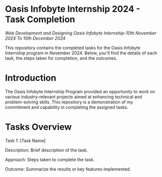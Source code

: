 # Oasis Infobyte Internship 2024 - Task Completion
*Web Development and Designing Oasis Infobyte Internship-10th November 2024 To 10th December 2024*

This repository contains the completed tasks for the Oasis Infobyte Internship program in November 2024. Below, you'll find the details of each task, the steps taken for completion, and the outcomes.

# Introduction
The Oasis Infobyte Internship Program provided an opportunity to work on various industry-relevant projects aimed at enhancing technical and problem-solving skills. This repository is a demonstration of my commitment and capability in completing the assigned tasks.

# Tasks Overview
Task 1: [Task Name]

Description: Brief description of the task.

Approach: Steps taken to complete the task.

Outcome: Summarize the results or key features implemented.



